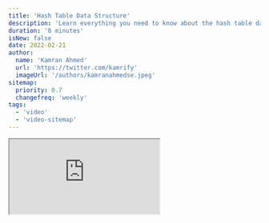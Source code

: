 ```yaml
---
title: 'Hash Table Data Structure'
description: 'Learn everything you need to know about the hash table data structure'
duration: '8 minutes'
isNew: false
date: 2022-02-21
author:
  name: 'Kamran Ahmed'
  url: 'https://twitter.com/kamrify'
  imageUrl: '/authors/kamranahmedse.jpeg'
sitemap:
  priority: 0.7
  changefreq: 'weekly'
tags:
  - 'video'
  - 'video-sitemap'
---
```


<iframe class="w-full aspect-video mb-5" src="https://www.youtube.com/embed/jalSiaIi8j4" title="Hash Table Data Structure"></iframe>
